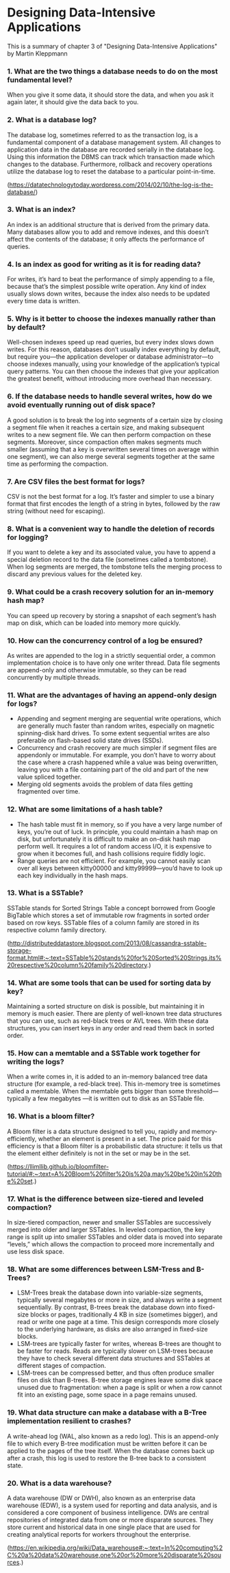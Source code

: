 # Designing Data-Intensive Applications 
This is a summary of chapter 3 of "Designing Data-Intensive Applications" by Martin Kleppmann

### 1. What are the two things a database needs to do on the most fundamental level?
When you give it some data, it should store the data, and when you ask it again later, it should give the
data back to you.

### 2. What is a database log?
The database log, sometimes referred to as the transaction log, is a fundamental component of a database management system. All changes to application data in the database are recorded serially in the database log. Using this information the DBMS can track which transaction made which changes to the database. Furthermore, rollback and recovery operations utilize the database log to reset the database to a particular point-in-time.

(https://datatechnologytoday.wordpress.com/2014/02/10/the-log-is-the-database/)

### 3. What is an index?
An index is an additional structure that is derived from the primary data. Many databases
allow you to add and remove indexes, and this doesn’t affect the contents of the
database; it only affects the performance of queries.

### 4. Is an index as good for writing as it is for reading data?
For writes, it’s hard to beat the performance of
simply appending to a file, because that’s the simplest possible write operation. Any
kind of index usually slows down writes, because the index also needs to be updated
every time data is written.

### 5. Why is it better to choose the indexes manually rather than by default?
Well-chosen indexes speed up read queries, but every index slows down writes. For this reason, databases don’t usually
index everything by default, but require you—the application developer or database
administrator—to choose indexes manually, using your knowledge of the application’s
typical query patterns. You can then choose the indexes that give your application
the greatest benefit, without introducing more overhead than necessary.

### 6. If the database needs to handle several writes, how do we avoid eventually running out of disk space?
A good solution is to break the log into segments of a certain
size by closing a segment file when it reaches a certain size, and making subsequent
writes to a new segment file. We can then perform compaction on these
segments. Moreover, since compaction often makes segments much smaller (assuming that a
key is overwritten several times on average within one segment), we can also merge
several segments together at the same time as performing the compaction.

### 7. Are CSV files the best format for logs?
CSV is not the best format for a log. It’s faster and simpler to use a binary format
that first encodes the length of a string in bytes, followed by the raw string
(without need for escaping).

### 8. What is a convenient way to handle the deletion of records for logging?
If you want to delete a key and its associated value, you have to append a special
deletion record to the data file (sometimes called a tombstone). When log segments
are merged, the tombstone tells the merging process to discard any previous
values for the deleted key.

### 9. What could be a crash recovery solution for an in-memory hash map?
You can speed up recovery by storing a snapshot of each segment’s hash map on disk, which can be loaded into memory
more quickly.

### 10. How can the concurrency control of a log be ensured?
As writes are appended to the log in a strictly sequential order, a common implementation
choice is to have only one writer thread. Data file segments are
append-only and otherwise immutable, so they can be read concurrently by multiple
threads.

### 11. What are the advantages of having an append-only design for logs?
* Appending and segment merging are sequential write operations, which are generally
much faster than random writes, especially on magnetic spinning-disk
hard drives. To some extent sequential writes are also preferable on flash-based
solid state drives (SSDs).
* Concurrency and crash recovery are much simpler if segment files are appendonly
or immutable. For example, you don’t have to worry about the case where a
crash happened while a value was being overwritten, leaving you with a file containing
part of the old and part of the new value spliced together.
* Merging old segments avoids the problem of data files getting fragmented over
time.

### 12. What are some limitations of a hash table?
* The hash table must fit in memory, so if you have a very large number of keys,
you’re out of luck. In principle, you could maintain a hash map on disk, but
unfortunately it is difficult to make an on-disk hash map perform well. It
requires a lot of random access I/O, it is expensive to grow when it becomes full,
and hash collisions require fiddly logic.
* Range queries are not efficient. For example, you cannot easily scan over all keys
between kitty00000 and kitty99999—you’d have to look up each key individually
in the hash maps.

### 13. What is a SSTable?
SSTable stands for Sorted Strings Table a concept borrowed from Google BigTable which stores a set of immutable row fragments in sorted order based on row keys. SSTable files of a column family are stored in its respective column family directory.

(http://distributeddatastore.blogspot.com/2013/08/cassandra-sstable-storage-format.html#:~:text=SSTable%20stands%20for%20Sorted%20Strings,its%20respective%20column%20family%20directory.)

### 14. What are some tools that can be used for sorting data by key?
Maintaining a sorted structure on disk is possible, but
maintaining it in memory is much easier. There are plenty of well-known tree data
structures that you can use, such as red-black trees or AVL trees. With these data
structures, you can insert keys in any order and read them back in sorted order.

### 15. How can a memtable and a SSTable work together for writing the logs?
When a write comes in, it is added to an in-memory balanced tree data structure (for
example, a red-black tree). This in-memory tree is sometimes called a memtable. When the memtable gets bigger than some threshold—typically a few megabytes
—it is written out to disk as an SSTable file.

### 16. What is a bloom filter?
A Bloom filter is a data structure designed to tell you, rapidly and memory-efficiently, whether an element is present in a set. The price paid for this efficiency is that a Bloom filter is a probabilistic data structure: it tells us that the element either definitely is not in the set or may be in the set.

(https://llimllib.github.io/bloomfilter-tutorial/#:~:text=A%20Bloom%20filter%20is%20a,may%20be%20in%20the%20set.)

### 17. What is the difference between size-tiered and leveled compaction?
In size-tiered compaction,
newer and smaller SSTables are successively merged into older and larger
SSTables. In leveled compaction, the key range is split up into smaller SSTables and
older data is moved into separate “levels,” which allows the compaction to proceed
more incrementally and use less disk space.

### 18. What are some differences between LSM-Tress and B-Trees?
* LSM-Trees break the database down into variable-size
segments, typically several megabytes or more in size, and always write a segment
sequentially. By contrast, B-trees break the database down into fixed-size blocks or
pages, traditionally 4 KB in size (sometimes bigger), and read or write one page at a
time. This design corresponds more closely to the underlying hardware, as disks are
also arranged in fixed-size blocks.
* LSM-trees are typically faster for writes, whereas B-trees
are thought to be faster for reads. Reads are typically slower on LSM-trees
because they have to check several different data structures and SSTables at different
stages of compaction.
* LSM-trees can be compressed better, and thus often produce smaller files on disk
than B-trees. B-tree storage engines leave some disk space unused due to fragmentation:
when a page is split or when a row cannot fit into an existing page, some space
in a page remains unused.

### 19. What data structure can make a database with a B-Tree implementation resilient to crashes?
A write-ahead log (WAL, also known as a redo log). This is an append-only file to which every B-tree modification
must be written before it can be applied to the pages of the tree itself. When the database
comes back up after a crash, this log is used to restore the B-tree back to a consistent
state.

### 20. What is a data warehouse?
A data warehouse (DW or DWH), also known as an enterprise data warehouse (EDW), is a system used for reporting and data analysis, and is considered a core component of business intelligence. DWs are central repositories of integrated data from one or more disparate sources. They store current and historical data in one single place that are used for creating analytical reports for workers throughout the enterprise.

(https://en.wikipedia.org/wiki/Data_warehouse#:~:text=In%20computing%2C%20a%20data%20warehouse,one%20or%20more%20disparate%20sources.)

